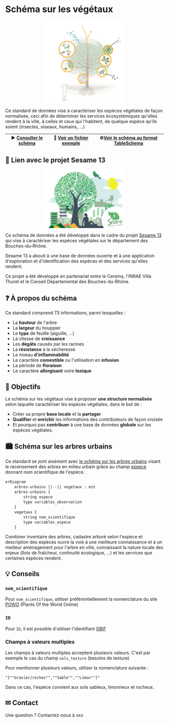 # Schéma sur les végétaux

<p align=center><img src=poster.png width='50%' align=center></p>



Ce standard de données vise à caractériser les espèces végétales de façon normalisée, ceci afin de déterminer les services écosystémiques qu'elles rendent à la ville, à celles et ceux qui l'habitent, de quelque espèce qu'ils soient (insectes, oiseaux, humains, ...)

| ▶ [Consulter le schéma](schema.md) | 📝 [Voir un fichier exemple](sesame13.csv) | ⚙[Voir le schéma au format TableSchema](schema.json) |
| ---------------------------------- | ----------------------------------------- | ---------------------------------------------------- |

## 🌳 Lien avec le projet Sesame 13

<p align=center><img src=sesame-national.png width='50%' align=center></p>

Ce schéma de données a été développé dans le cadre du projet [Sesame 13](https://www.departement13.fr/le-departement/linstitution/retour-sur/detail/article/un-nouvel-outil-pour-mieux-vegetaliser-nos-villes/) qui vise à caractériser les espèces végétales sur le département des Bouches-du-Rhône.

Sesame 13 a abouti à une base de données ouverte et à une application d'exploration et d'identification des espèces et des services qu'elles rendent.

Ce projet a été développé en partenariat entre le Cerema, l'INRAE Villa Thuret et le Conseil Départemental des Bouches-du-Rhône.

## ❓ À propos du schéma

Ce standard comprend 73 informations, parmi lesquelles :

- La **hauteur** de l'arbre
- La **largeur** du houppier
- Le **type** de feuille (aiguille, ...)
- La vitesse de **croissance**
- Les **dégâts** causés par les racines
- La **résistance** à la sécheresse
- Le niveau **d'inflammabilité**
- Le caractère **comestible** ou l'utilisation en **infusion**
- La période de **floraison**
- Le caractère **allergisant** voire **toxique**

## 🎯 Objectifs

Le schéma sur les végétaux vise à proposer **une structure normalisée** selon laquelle caractériser les espèces végétales, dans le but de :

- Créer sa propre **base locale** et la **partager**
- **Qualifier** et **enrichir** les informations des contributeurs de façon croisée
- Et pourquoi pas **contribuer** à une base de données **globale** sur les espèces végétales.

## 🏙 Schéma sur les arbres urbains

Ce standard se joint aisément avec [le schéma sur les arbres urbains](https://schema.data.gouv.fr/NaturalSolutions/schema-arbre/) visant le recensement des arbres en milieu urbain grâce au champ [espece](https://schema.data.gouv.fr/NaturalSolutions/schema-arbre/0.3.1/documentation.html#propriete-espece) donnant nom scientifique de l'espèce.

```mermaid
erDiagram
    arbres-urbains ||--|| vegetaux : est
    arbres-urbains {
        string espece
        type variables_observation
    }
    vegetaux {
        string nom_scientifique
        type variables_espece
    }
```

Combiner inventaire des arbres, cadastre arboré selon l'espèce et description des espèces ouvre la voie à une meilleure connaissance et à un meilleur aménagement pour l'arbre en ville, connaissant la nature locale des enjeux (îlots de fraîcheur, continuité écologique, ...) et les services que certaines espèces rendent.

## 💡 Conseils

### `nom_scientifique`

Pour `nom_scientifique`, utiliser préférentiellement la nomenclature du site [POWO](https://powo.science.kew.org/) (Plants Of the World Online)

### `ID`

Pour `ID`, il est possible d'utiliser l'identifiant [GBIF](https://www.gbif.org/fr/)

### Champs à valeurs multiples

Les champs à valeurs multiples acceptent plusieurs valeurs. C'est par exemple le cas du champ `sols_texture` (besoins de texture)

Pour mentionner plusieurs valeurs, utiliser la nomenclature suivante :

```
"[""Gravier/roches"",""Sable"",""Limon""]"
```

Dans ce cas, l'espèce convient aux sols sableux, limonneux et rocheux.

## ✉ Contact

Une question ? Contactez-nous à xxx
